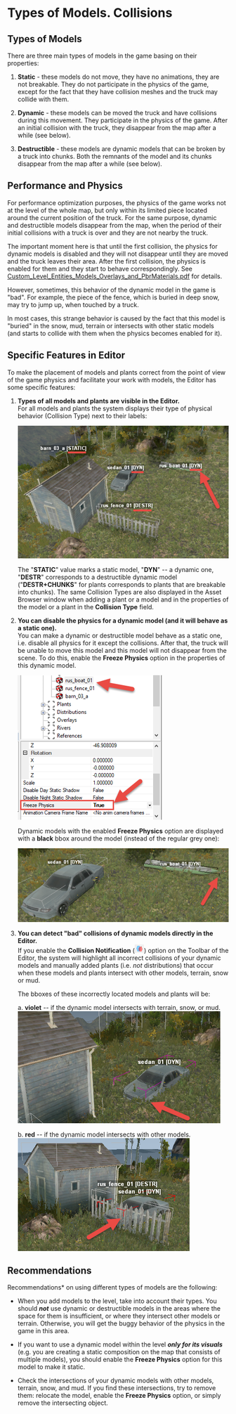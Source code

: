 # Types of Models. Collisions

## Types of Models
There are three main types of models in the game basing on their properties:

1.  **Static** - these models do not move, they have no animations, they are not breakable. They do not participate in the physics of the game, except for the fact that they have collision meshes and the truck may collide with them.

2.  **Dynamic** - these models can be moved the truck and have collisions during this movement. They participate in the physics of the game. After an initial collision with the truck, they disappear from the map after a while (see below).

3.  **Destructible** - these models are dynamic models that can be broken by a truck into chunks. Both the remnants of the model and its chunks disappear from the map after a while (see below).

## Performance and Physics
For performance optimization purposes, the physics of the game works not at the level of the whole map, but only within its limited piece located around the current position of the truck. For the same purpose, dynamic and destructible models disappear from the map, when the period of their initial collisions with a truck is over and they are not nearby the truck.

The important moment here is that until the first collision, the physics for dynamic models is disabled and they will not disappear until they are moved and the truck leaves their area. After the first collision, the physics is enabled for them and they start to behave correspondingly. See [Custom_Level_Entities_Models_Overlays_and_PbrMaterials.pdf](./../../../custom_level_entities/Custom_Level_Entities_Models_Overlays_and_PbrMaterials.pdf) for details.

However, sometimes, this behavior of the dynamic model in the game is "bad".
For example, the piece of the fence, which is buried in deep snow, may try to jump up, when touched by a truck.

In most cases, this strange behavior is caused by the fact that this model is "buried" in the snow, mud, terrain or intersects with other static models (and starts to collide with them when the physics becomes enabled for it).

## Specific Features in Editor
To make the placement of models and plants correct from the point of view of the game physics and facilitate your work with models, the Editor has some specific features:

1.  **Types of all models and plants are visible in the Editor.**  
    For all models and plants the system displays their type of physical behavior (Collision Type) next to their labels:

    ![](./media/image89.png)
    
    The "**STATIC**" value marks a static model, "**DYN**" -- a dynamic one, "**DESTR**" corresponds to a destructible dynamic model ("**DESTR+CHUNKS**" for plants corresponds to plants that are breakable into chunks). The same Collision Types are also displayed in the Asset Browser window when adding a plant or a model and in the properties of the model or a plant in the **Collision Type** field.

2.  **You can disable the physics for a dynamic model (and it will behave as a static one).**  
    You can make a dynamic or destructible model behave as a static one, i.e. disable all physics for it except the collisions. After that, the truck will be unable to move this model and this model will not disappear from the scene.
    To do this, enable the **Freeze Physics** option in the properties of this dynamic model.
    
    ![](./media/image90.png)
    
    Dynamic models with the enabled **Freeze Physics** option are displayed with a **black** bbox around the model (instead of the regular grey one):

    ![](./media/image91.png)

3.  **You can detect "bad" collisions of dynamic models directly in the Editor.**  
    If you enable the **Collision Notification** (![](./media/image33.png)) option on the Toolbar of the Editor, the system will highlight all incorrect collisions of your dynamic models and manually added plants (i.e. *not* distributions) that occur when these models and plants intersect with other models, terrain, snow or mud.

    The bboxes of these incorrectly located models and plants will be:

    a.  **violet** -- if the dynamic model intersects with terrain, snow, or mud.
        ![](./media/image93.png)

    b.  **red** -- if the dynamic model intersects with other models.
        ![](./media/image94.png)

## Recommendations
Recommendations* on using different types of models are the following:

-   When you add models to the level, take into account their types. You should ***not*** use dynamic or destructible models in the areas where the space for them is insufficient, or where they intersect other models or terrain. Otherwise, you will get the buggy behavior of the physics in the game in this area.

-   If you want to use a dynamic model within the level ***only for its visuals*** (e.g. you are creating a static composition on the map that consists of multiple models), you should enable the **Freeze Physics** option for this model to make it static.

-   Check the intersections of your dynamic models with other models, terrain, snow, and mud. If you find these intersections, try to remove them: relocate the model, enable the **Freeze Physics** option, or simply remove the intersecting object.

